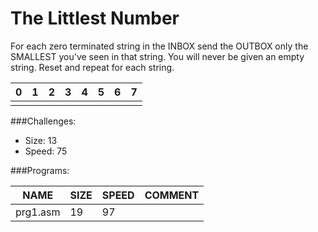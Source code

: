 # The Littlest Number

For each zero terminated string in the INBOX send the OUTBOX only the SMALLEST you've seen in that string. You will never be given an empty string. Reset and repeat for each string.


| 0   | 1   | 2   | 3   |  4  | 5   | 6   | 7   |
| --- | --- | --- | --- | --- | --- | --- | --- |
|     |     |     |     |     |     |     |     |

###Challenges:
- Size:  13
- Speed: 75

###Programs:

|NAME    |SIZE |SPEED|COMMENT|
| ---    | --- | --- |  ---  |
|prg1.asm| 19  |  97 |       |
